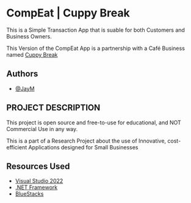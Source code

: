 
# CompEat | Cuppy Break

This is a Simple Transaction App that is suable for both Customers and Business Owners.

This Version of the CompEat App is a partnership with a Café Business named [Cuppy Break](https://www.facebook.com/profile.php?id=100084980381466)


## Authors

- [@JayM](https://www.github.com/J4YM)


## PROJECT DESCRIPTION

This project is open source and free-to-use for educational, and NOT Commercial Use in any way. 

This is a part of a Research Project about the use of Innovative, cost-efficient Applications designed for Small Businesses
## Resources Used

 - [Visual Studio 2022](https://visualstudio.microsoft.com/vs/preview/)
 - [.NET Framework](https://dotnet.microsoft.com/en-us/download/dotnet-framework)
 - [BlueStacks](https://www.bluestacks.com/)

